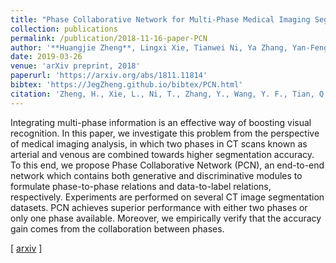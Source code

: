 ```yaml
---
title: "Phase Collaborative Network for Multi-Phase Medical Imaging Segmentation"
collection: publications
permalink: /publication/2018-11-16-paper-PCN
author: '**Huangjie Zheng**, Lingxi Xie, Tianwei Ni, Ya Zhang, Yan-Feng Wang, Qi Tian, Elliot K. Fishman and Alan L. Yuille'
date: 2019-03-26
venue: 'arXiv preprint, 2018'
paperurl: 'https://arxiv.org/abs/1811.11814'
bibtex: 'https://JegZheng.github.io/bibtex/PCN.html'
citation: 'Zheng, H., Xie, L., Ni, T., Zhang, Y., Wang, Y. F., Tian, Q., Fishman E. K. & Yuille, A. L. (2018). Phase Collaborative Network for Multi-Phase Medical Imaging Segmentation. arXiv preprint arXiv:1811.11814.'
---
```

Integrating multi-phase information is an effective way of boosting visual recognition. In this paper, we investigate this problem from the perspective of medical imaging analysis, in which two phases in CT scans known as arterial and venous are combined towards higher segmentation accuracy. To this end, we propose Phase Collaborative Network (PCN), an end-to-end network which contains both generative and discriminative modules to formulate phase-to-phase relations and data-to-label relations, respectively. Experiments are performed on several CT image segmentation datasets. PCN achieves superior performance with either two phases or only one phase available. Moreover, we empirically verify that the accuracy gain comes from the collaboration between phases.

\[ [arxiv](https://arxiv.org/abs/1811.11814) \]
